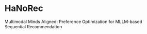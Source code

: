 # HaNoRec
Multimodal Minds Aligned: Preference Optimization for MLLM-based Sequential Recommendation
